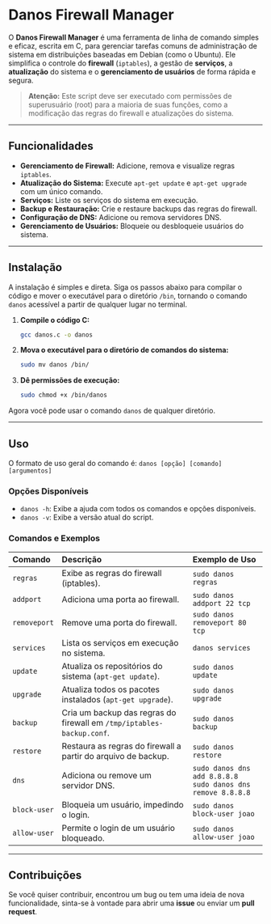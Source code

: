 # Danos Firewall Manager

O **Danos Firewall Manager** é uma ferramenta de linha de comando simples e eficaz, escrita em C, para gerenciar tarefas comuns de administração de sistema em distribuições baseadas em Debian (como o Ubuntu). Ele simplifica o controle do **firewall** (`iptables`), a gestão de **serviços**, a **atualização** do sistema e o **gerenciamento de usuários** de forma rápida e segura.

> **Atenção:** Este script deve ser executado com permissões de superusuário (root) para a maioria de suas funções, como a modificação das regras do firewall e atualizações do sistema.

---

## Funcionalidades

- **Gerenciamento de Firewall:** Adicione, remova e visualize regras `iptables`.
- **Atualização do Sistema:** Execute `apt-get update` e `apt-get upgrade` com um único comando.
- **Serviços:** Liste os serviços do sistema em execução.
- **Backup e Restauração:** Crie e restaure backups das regras do firewall.
- **Configuração de DNS:** Adicione ou remova servidores DNS.
- **Gerenciamento de Usuários:** Bloqueie ou desbloqueie usuários do sistema.

---

## Instalação

A instalação é simples e direta. Siga os passos abaixo para compilar o código e mover o executável para o diretório `/bin`, tornando o comando `danos` acessível a partir de qualquer lugar no terminal.

1.  **Compile o código C:**
    ```bash
    gcc danos.c -o danos
    ```
2.  **Mova o executável para o diretório de comandos do sistema:**
    ```bash
    sudo mv danos /bin/
    ```
3.  **Dê permissões de execução:**
    ```bash
    sudo chmod +x /bin/danos
    ```
Agora você pode usar o comando `danos` de qualquer diretório.

---

## Uso

O formato de uso geral do comando é:
`danos [opção] [comando] [argumentos]`

### Opções Disponíveis

-   `danos -h`: Exibe a ajuda com todos os comandos e opções disponíveis.
-   `danos -v`: Exibe a versão atual do script.

### Comandos e Exemplos

| Comando | Descrição | Exemplo de Uso |
| :--- | :--- | :--- |
| `regras` | Exibe as regras do firewall (iptables). | `sudo danos regras` |
| `addport` | Adiciona uma porta ao firewall. | `sudo danos addport 22 tcp` |
| `removeport` | Remove uma porta do firewall. | `sudo danos removeport 80 tcp` |
| `services` | Lista os serviços em execução no sistema. | `danos services` |
| `update` | Atualiza os repositórios do sistema (`apt-get update`). | `sudo danos update` |
| `upgrade` | Atualiza todos os pacotes instalados (`apt-get upgrade`). | `sudo danos upgrade` |
| `backup` | Cria um backup das regras do firewall em `/tmp/iptables-backup.conf`. | `sudo danos backup` |
| `restore` | Restaura as regras do firewall a partir do arquivo de backup. | `sudo danos restore` |
| `dns` | Adiciona ou remove um servidor DNS. | `sudo danos dns add 8.8.8.8`<br>`sudo danos dns remove 8.8.8.8`|
| `block-user` | Bloqueia um usuário, impedindo o login. | `sudo danos block-user joao` |
| `allow-user` | Permite o login de um usuário bloqueado. | `sudo danos allow-user joao` |

---

## Contribuições

Se você quiser contribuir, encontrou um bug ou tem uma ideia de nova funcionalidade, sinta-se à vontade para abrir uma **issue** ou enviar um **pull request**.
